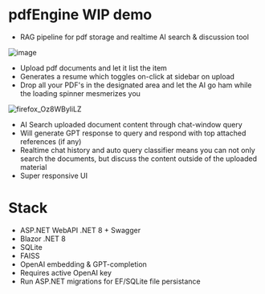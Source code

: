 # pdfEngine WIP demo
- RAG pipeline for pdf storage and realtime AI search & discussion tool

![image](https://github.com/user-attachments/assets/e18ab940-a5bf-4c32-b321-94b5950f56d7)



- Upload pdf documents and let it list the item
- Generates a resume which toggles on-click at sidebar on upload
- Drop all your PDF's in the designated area and let the AI go ham while the loading spinner mesmerizes you

![firefox_Oz8WByliLZ](https://github.com/user-attachments/assets/d4da0376-421a-402e-b4e7-7e69284d4e0f)


- AI Search uploaded document content through chat-window query
- Will generate GPT response to query and respond with top attached references (if any)
- Realtime chat history and auto query classifier means you can not only search the documents, but discuss the content outside of the uploaded material
- Super responsive UI


# Stack
- ASP.NET WebAPI .NET 8 + Swagger
- Blazor .NET 8
- SQLite
- FAISS
- OpenAI embedding & GPT-completion
- Requires active OpenAI key
- Run ASP.NET migrations for EF/SQLite file persistance

